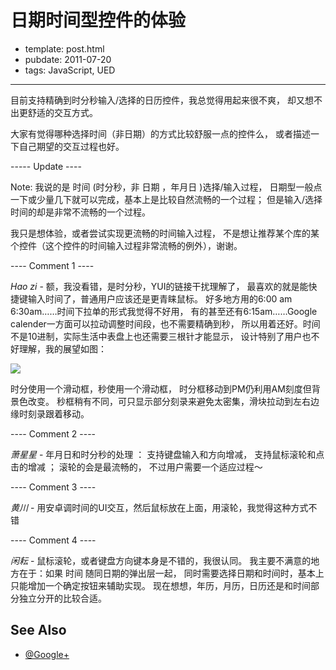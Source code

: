 
# 日期时间型控件的体验

- template: post.html
- pubdate: 2011-07-20
- tags: JavaScript, UED

----


目前支持精确到时分秒输入/选择的日历控件，我总觉得用起来很不爽，
却又想不出更舒适的交互方式。

大家有觉得哪种选择时间（非日期）的方式比较舒服一点的控件么，
或者描述一下自己期望的交互过程也好。

----- Update ----

Note: 我说的是 时间 (时分秒，非 日期 ，年月日 )选择/输入过程，
日期型一般点一下或少量几下就可以完成，基本上是比较自然流畅的一个过程；
但是输入/选择时间的却是非常不流畅的一个过程。

我只是想体验，或者尝试实现更流畅的时间输入过程，
不是想让推荐某个库的某个控件（这个控件的时间输入过程非常流畅的例外），谢谢。

---- Comment 1 ----

*Hao zi* - 额，我没看错，是时分秒，YUI的链接干扰理解了，
最喜欢的就是能快捷键输入时间了，普通用户应该还是更青睐鼠标。
好多地方用的6:00 am 6:30am……时间下拉单的形式我觉得不好用，
有的甚至还有6:15am……Google calender一方面可以拉动调整时间段，也不需要精确到秒，
所以用着还好。时间不是10进制，实际生活中表盘上也还需要三根针才能显示，
设计特别了用户也不好理解，我的展望如图：

![](http://i.min.us/ie1Bum.jpg)

时分使用一个滑动框，秒使用一个滑动框，
时分框移动到PM仍利用AM刻度但背景色改变。
秒框稍有不同，可只显示部分刻录来避免太密集，滑块拉动到左右边缘时刻录跟着移动。

---- Comment 2 ----

*萧星星* - 年月日和时分秒的处理 ： 支持键盘输入和方向增减，
支持鼠标滚轮和点击的增减 ； 滚轮的会是最流畅的， 不过用户需要一个适应过程～

---- Comment 3 ----

*黄川* - 用安卓调时间的UI交互，然后鼠标放在上面，用滚轮，我觉得这种方式不错

---- Comment 4 ----

*闲耘* - 鼠标滚轮，或者键盘方向键本身是不错的，我很认同。
我主要不满意的地方在于：如果 时间 随同日期的弹出层一起，
同时需要选择日期和时间时，基本上只能增加一个确定按钮来辅助实现。
现在想想，年历，月历，日历还是和时间部分独立分开的比较合适。

## See Also

* [@Google+](https://plus.google.com/108314985261981078822/posts/WE37n8PSYQD)
